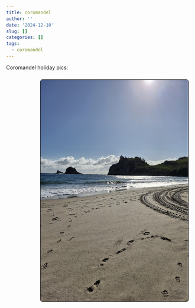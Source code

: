 ```yaml
---
title: coromandel
author: ''
date: '2024-12-10'
slug: []
categories: []
tags:
  - coromandel
---
```





<link rel="stylesheet" href="styles.css" />


<body>



<p>

Coromandel holiday pics:

</p>


<center>
<img style="float: right; margin: 10px 10px 15px 15px;border-radius: 6px;border: 1.0px solid black;" src="images/hahei beach.jpg" width="400" height="600"/>
</center>

</body>
</head>
</html>


